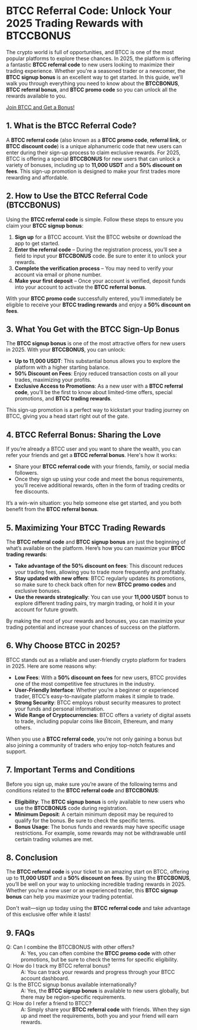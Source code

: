 
  <h1>BTCC Referral Code: Unlock Your 2025 Trading Rewards with BTCCBONUS</h1>
        </header>

<section>
          <p>The crypto world is full of opportunities, and BTCC is one of the most popular platforms to explore these chances. In 2025, the platform is offering a fantastic <strong>BTCC referral code</strong> to new users looking to maximize their trading experience. Whether you're a seasoned trader or a newcomer, the <strong>BTCC signup bonus</strong> is an excellent way to get started. In this guide, we'll walk you through everything you need to know about the <strong>BTCCBONUS</strong>, <strong>BTCC referral bonus</strong>, and <strong>BTCC promo code</strong> so you can unlock all the rewards available to you.</p>
      </section>
<a href="https://partner.btcc.com/us/c/BTCCBONUS/9303" target="_blank">Join BTCC and Get a Bonus!</a>

  <section>
    <h2>1. What is the BTCC Referral Code?</h2>
            <p>A <strong>BTCC referral code</strong> (also known as a <strong>BTCC promo code</strong>, <strong>referral link</strong>, or <strong>BTCC discount code</strong>) is a unique alphanumeric code that new users can enter during their sign-up process to claim exclusive rewards. For 2025, BTCC is offering a special <strong>BTCCBONUS</strong> for new users that can unlock a variety of bonuses, including up to <strong>11,000 USDT</strong> and a <strong>50% discount on fees</strong>. This sign-up promotion is designed to make your first trades more rewarding and affordable.</p>
        </section>

<section>
<h2>2. How to Use the BTCC Referral Code (BTCCBONUS)</h2>
            <p>Using the <strong>BTCC referral code</strong> is simple. Follow these steps to ensure you claim your <strong>BTCC signup bonus</strong>:</p>
            <ol>
                <li><strong>Sign up</strong> for a BTCC account. Visit the BTCC website or download the app to get started.</li>
                <li><strong>Enter the referral code</strong> – During the registration process, you’ll see a field to input your <strong>BTCCBONUS</strong> code. Be sure to enter it to unlock your rewards.</li>
                <li><strong>Complete the verification process</strong> – You may need to verify your account via email or phone number.</li>
                <li><strong>Make your first deposit</strong> – Once your account is verified, deposit funds into your account to activate the <strong>BTCC referral bonus</strong>.</li>
            </ol>
            <p>With your <strong>BTCC promo code</strong> successfully entered, you’ll immediately be eligible to receive your <strong>BTCC trading rewards</strong> and enjoy a <strong>50% discount on fees</strong>.</p>
        </section>

  <section>
    <h2>3. What You Get with the BTCC Sign-Up Bonus</h2>
            <p>The <strong>BTCC signup bonus</strong> is one of the most attractive offers for new users in 2025. With your <strong>BTCCBONUS</strong>, you can unlock:</p>
            <ul>
                <li><strong>Up to 11,000 USDT</strong>: This substantial bonus allows you to explore the platform with a higher starting balance.</li>
                <li><strong>50% Discount on Fees</strong>: Enjoy reduced transaction costs on all your trades, maximizing your profits.</li>
                <li><strong>Exclusive Access to Promotions</strong>: As a new user with a <strong>BTCC referral code</strong>, you’ll be the first to know about limited-time offers, special promotions, and <strong>BTCC trading rewards</strong>.</li>
            </ul>
            <p>This sign-up promotion is a perfect way to kickstart your trading journey on BTCC, giving you a head start right out of the gate.</p>
        </section>

<section>
      <h2>4. BTCC Referral Bonus: Sharing the Love</h2>
            <p>If you’re already a BTCC user and you want to share the wealth, you can refer your friends and get a <strong>BTCC referral bonus</strong>. Here's how it works:</p>
            <ul>
                <li>Share your <strong>BTCC referral code</strong> with your friends, family, or social media followers.</li>
                <li>Once they sign up using your code and meet the bonus requirements, you’ll receive additional rewards, often in the form of trading credits or fee discounts.</li>
            </ul>
          <p>It’s a win-win situation: you help someone else get started, and you both benefit from the <strong>BTCC referral bonus</strong>.</p>
        </section>

<section>
            <h2>5. Maximizing Your BTCC Trading Rewards</h2>
            <p>The <strong>BTCC referral code</strong> and <strong>BTCC signup bonus</strong> are just the beginning of what’s available on the platform. Here’s how you can maximize your <strong>BTCC trading rewards</strong>:</p>
            <ul>
                <li><strong>Take advantage of the 50% discount on fees</strong>: This discount reduces your trading fees, allowing you to trade more frequently and profitably.</li>
                <li><strong>Stay updated with new offers</strong>: BTCC regularly updates its promotions, so make sure to check back often for new <strong>BTCC promo codes</strong> and exclusive bonuses.</li>
                <li><strong>Use the rewards strategically</strong>: You can use your <strong>11,000 USDT</strong> bonus to explore different trading pairs, try margin trading, or hold it in your account for future growth.</li>
            </ul>
            <p>By making the most of your rewards and bonuses, you can maximize your trading potential and increase your chances of success on the platform.</p>
        </section>

  <section>
            <h2>6. Why Choose BTCC in 2025?</h2>
            <p>BTCC stands out as a reliable and user-friendly crypto platform for traders in 2025. Here are some reasons why:</p>
            <ul>
                <li><strong>Low Fees</strong>: With a <strong>50% discount on fees</strong> for new users, BTCC provides one of the most competitive fee structures in the industry.</li>
                <li><strong>User-Friendly Interface</strong>: Whether you’re a beginner or experienced trader, BTCC’s easy-to-navigate platform makes it simple to trade.</li>
                <li><strong>Strong Security</strong>: BTCC employs robust security measures to protect your funds and personal information.</li>
                <li><strong>Wide Range of Cryptocurrencies</strong>: BTCC offers a variety of digital assets to trade, including popular coins like Bitcoin, Ethereum, and many others.</li>
            </ul>
            <p>When you use a <strong>BTCC referral code</strong>, you’re not only gaining a bonus but also joining a community of traders who enjoy top-notch features and support.</p>
        </section>

<section>
  <h2>7. Important Terms and Conditions</h2>
          <p>Before you sign up, make sure you’re aware of the following terms and conditions related to the <strong>BTCC referral code</strong> and <strong>BTCCBONUS</strong>:</p>
            <ul>
              <li><strong>Eligibility</strong>: The <strong>BTCC signup bonus</strong> is only available to new users who use the <strong>BTCCBONUS</strong> code during registration.</li>
              <li><strong>Minimum Deposit</strong>: A certain minimum deposit may be required to qualify for the bonus. Be sure to check the specific terms.</li>
              <li><strong>Bonus Usage</strong>: The bonus funds and rewards may have specific usage restrictions. For example, some rewards may not be withdrawable until certain trading volumes are met.</li>
            </ul>
        </section>

  <section>
            <h2>8. Conclusion</h2>
            <p>The <strong>BTCC referral code</strong> is your ticket to an amazing start on BTCC, offering up to <strong>11,000 USDT</strong> and a <strong>50% discount on fees</strong>. By using the <strong>BTCCBONUS</strong>, you’ll be well on your way to unlocking incredible trading rewards in 2025. Whether you’re a new user or an experienced trader, this <strong>BTCC signup bonus</strong> can help you maximize your trading potential.</p>
            <p>Don't wait—sign up today using the <strong>BTCC referral code</strong> and take advantage of this exclusive offer while it lasts!</p>
      </section>

  <section>
    <h2>9. FAQs</h2>
            <dl>
                <dt>Q: Can I combine the BTCCBONUS with other offers?</dt>
                <dd>A: Yes, you can often combine the <strong>BTCC promo code</strong> with other promotions, but be sure to check the terms for specific eligibility.</dd>
                <dt>Q: How do I track my BTCC referral bonus?</dt>
                <dd>A: You can track your rewards and progress through your BTCC account dashboard.</dd>
                <dt>Q: Is the BTCC signup bonus available internationally?</dt>
                <dd>A: Yes, the <strong>BTCC signup bonus</strong> is available to new users globally, but there may be region-specific requirements.</dd>
                <dt>Q: How do I refer a friend to BTCC?</dt>
                <dd>A: Simply share your <strong>BTCC referral code</strong> with friends. When they sign up and meet the requirements, both you and your friend will earn rewards.</dd>
            </dl>
        </section>
    </article>
</body>
</html>
